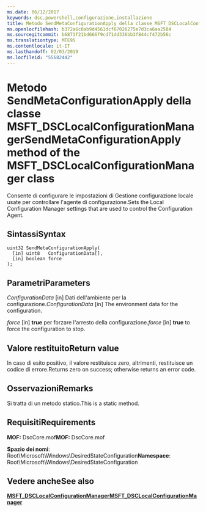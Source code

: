 ```yaml
---
ms.date: 06/12/2017
keywords: dsc,powershell,configurazione,installazione
title: Metodo SendMetaConfigurationApply della classe MSFT_DSCLocalConfigurationManager
ms.openlocfilehash: b372a6c0ab9d4561dcf67026275e7d3ca6aa2584
ms.sourcegitcommit: b6871f21bd666f9cd71dd336bb3f844cf472b56c
ms.translationtype: MTE95
ms.contentlocale: it-IT
ms.lasthandoff: 02/03/2019
ms.locfileid: "55682442"
---
```

# <a name="sendmetaconfigurationapply-method-of-the-msftdsclocalconfigurationmanager-class"></a><span data-ttu-id="2a542-103">Metodo SendMetaConfigurationApply della classe MSFT_DSCLocalConfigurationManager</span><span class="sxs-lookup"><span data-stu-id="2a542-103">SendMetaConfigurationApply method of the MSFT_DSCLocalConfigurationManager class</span></span>

<span data-ttu-id="2a542-104">Consente di configurare le impostazioni di Gestione configurazione locale usate per controllare l'agente di configurazione.</span><span class="sxs-lookup"><span data-stu-id="2a542-104">Sets the Local Configuration Manager settings that are used to control the Configuration Agent.</span></span>

## <a name="syntax"></a><span data-ttu-id="2a542-105">Sintassi</span><span class="sxs-lookup"><span data-stu-id="2a542-105">Syntax</span></span>

```mof
uint32 SendMetaConfigurationApply(
  [in] uint8   ConfigurationData[],
  [in] boolean force
);
```

## <a name="parameters"></a><span data-ttu-id="2a542-106">Parametri</span><span class="sxs-lookup"><span data-stu-id="2a542-106">Parameters</span></span>

<span data-ttu-id="2a542-107">*ConfigurationData* \[in\] Dati dell'ambiente per la configurazione.</span><span class="sxs-lookup"><span data-stu-id="2a542-107">*ConfigurationData* \[in\] The environment data for the configuration.</span></span>

<span data-ttu-id="2a542-108">*force* \[in\] **true** per forzare l'arresto della configurazione.</span><span class="sxs-lookup"><span data-stu-id="2a542-108">*force* \[in\] **true** to force the configuration to stop.</span></span>

## <a name="return-value"></a><span data-ttu-id="2a542-109">Valore restituito</span><span class="sxs-lookup"><span data-stu-id="2a542-109">Return value</span></span>

<span data-ttu-id="2a542-110">In caso di esito positivo, il valore restituisce zero, altrimenti, restituisce un codice di errore.</span><span class="sxs-lookup"><span data-stu-id="2a542-110">Returns zero on success; otherwise returns an error code.</span></span>

## <a name="remarks"></a><span data-ttu-id="2a542-111">Osservazioni</span><span class="sxs-lookup"><span data-stu-id="2a542-111">Remarks</span></span>

<span data-ttu-id="2a542-112">Si tratta di un metodo statico.</span><span class="sxs-lookup"><span data-stu-id="2a542-112">This is a static method.</span></span>

## <a name="requirements"></a><span data-ttu-id="2a542-113">Requisiti</span><span class="sxs-lookup"><span data-stu-id="2a542-113">Requirements</span></span>

<span data-ttu-id="2a542-114">**MOF:** DscCore.mof</span><span class="sxs-lookup"><span data-stu-id="2a542-114">**MOF:** DscCore.mof</span></span>

<span data-ttu-id="2a542-115">**Spazio dei nomi**: Root\Microsoft\Windows\DesiredStateConfiguration</span><span class="sxs-lookup"><span data-stu-id="2a542-115">**Namespace**: Root\Microsoft\Windows\DesiredStateConfiguration</span></span>

## <a name="see-also"></a><span data-ttu-id="2a542-116">Vedere anche</span><span class="sxs-lookup"><span data-stu-id="2a542-116">See also</span></span>

[<span data-ttu-id="2a542-117">**MSFT_DSCLocalConfigurationManager**</span><span class="sxs-lookup"><span data-stu-id="2a542-117">**MSFT_DSCLocalConfigurationManager**</span></span>](msft-dsclocalconfigurationmanager.md)